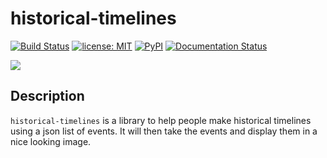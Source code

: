 # historical-timelines

[![Build Status](https://github.com/darthbeep/historical-timelines/workflows/Build%20Status/badge.svg?branch=main)](https://github.com/darthbeep/historical-timelines/actions)
[![license: MIT](https://img.shields.io/badge/license-MIT-blue.svg)](https://opensource.org/licenses/MIT)
[![PyPI](https://img.shields.io/pypi/v/historical_timelines)](https://pypi.org/project/historical-timelines/)
[![Documentation Status](https://readthedocs.org/projects/historical-timelines/badge/?version=latest)](https://historical-timelines.readthedocs.io/en/latest/?badge=latest)

[![](https://img.shields.io/badge/project-link-green)](https://github.com/darthbeep/historical-timelines)

## Description

`historical-timelines` is a library to help people make historical timelines using a json list of events. It will then take the events and display them in a nice looking image.
